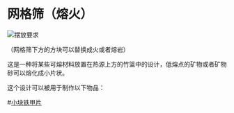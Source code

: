 # 网格筛（熔火）

![摆放要求](betterwithaddons:docs/imgs/firenet.png)

（网格筛下方的方块可以替换成火或者熔岩）

这是一种将某些可熔材料放置在热源上方的竹篮中的设计，低熔点的矿物或者矿物砂可以熔化成小片状。

这个设计可以被用于制作以下物品：

#[小块铁甲片](item:betterwithaddons:japanmat@12)